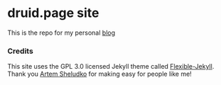 # druid.page site

This is the repo for my personal [blog](https://pramodkvarma.github.io/)

### Credits
This site uses the GPL 3.0 licensed Jekyll theme called [Flexible-Jekyll](https://artemsheludko.github.io/flexible-jekyll/). Thank you [Artem Sheludko](https://github.com/artemsheludko) for making easy for people like me!

